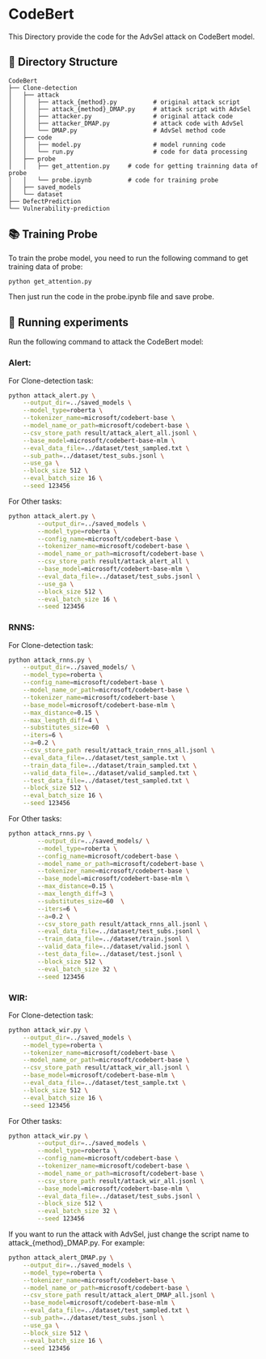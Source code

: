 # CodeBert
This Directory provide the code for the AdvSel attack on CodeBert model.

## 📁 Directory Structure
    CodeBert
    ├── Clone-detection                 
    │   ├── attack
    │   │   ├── attack_{method}.py          # original attack script
    │   │   ├── attack_{method}_DMAP.py     # attack script with AdvSel
    │   │   ├── attacker.py                 # original attack code
    │   │   ├── attacker_DMAP.py            # attack code with AdvSel
    │   │   └── DMAP.py                     # AdvSel method code
    │   ├── code
    │   │   ├── model.py                    # model running code
    │   │   └── run.py                      # code for data processing
    │   ├── probe
    │   │   ├── get_attention.py     # code for getting trainning data of probe
    │   │   └── probe.ipynb          # code for training probe
    │   ├── saved_models
    │   └── dataset         
    ├── DefectPrediction
    └── Vulnerability-prediction

## 📚 Training Probe

To train the probe model, you need to run the following command to get training data of probe:

```bash
python get_attention.py
```

Then just run the code in the probe.ipynb file and save probe.

## 🚀 Running experiments

Run the following command to attack the CodeBert model:

### Alert:
For Clone-detection task:
```bash
python attack_alert.py \
    --output_dir=../saved_models \
    --model_type=roberta \
    --tokenizer_name=microsoft/codebert-base \
    --model_name_or_path=microsoft/codebert-base \
    --csv_store_path result/attack_alert_all.jsonl \
    --base_model=microsoft/codebert-base-mlm \
    --eval_data_file=../dataset/test_sampled.txt \
    --sub_path=../dataset/test_subs.jsonl \
    --use_ga \
    --block_size 512 \
    --eval_batch_size 16 \
    --seed 123456
```
For Other tasks:
```bash
python attack_alert.py \
        --output_dir=../saved_models \
        --model_type=roberta \
        --config_name=microsoft/codebert-base \
        --tokenizer_name=microsoft/codebert-base \
        --model_name_or_path=microsoft/codebert-base \
        --csv_store_path result/attack_alert_all \
        --base_model=microsoft/codebert-base-mlm \
        --eval_data_file=../dataset/test_subs.jsonl \
        --use_ga \
        --block_size 512 \
        --eval_batch_size 16 \
        --seed 123456
```

### RNNS:
For Clone-detection task:
```bash
python attack_rnns.py \
    --output_dir=../saved_models/ \
    --model_type=roberta \
    --config_name=microsoft/codebert-base \
    --model_name_or_path=microsoft/codebert-base \
    --tokenizer_name=microsoft/codebert-base \
    --base_model=microsoft/codebert-base-mlm \
    --max_distance=0.15 \
    --max_length_diff=4 \
    --substitutes_size=60  \
    --iters=6 \
    --a=0.2 \
    --csv_store_path result/attack_train_rnns_all.jsonl \
    --eval_data_file=../dataset/test_sample.txt \
    --train_data_file=../dataset/train_sampled.txt \
    --valid_data_file=../dataset/valid_sampled.txt \
    --test_data_file=../dataset/test_sampled.txt \
    --block_size 512 \
    --eval_batch_size 16 \
    --seed 123456
```
For Other tasks:
```bash
python attack_rnns.py \
        --output_dir=../saved_models/ \
        --model_type=roberta \
        --config_name=microsoft/codebert-base \
        --model_name_or_path=microsoft/codebert-base \
        --tokenizer_name=microsoft/codebert-base \
        --base_model=microsoft/codebert-base-mlm \
        --max_distance=0.15 \
        --max_length_diff=3 \
        --substitutes_size=60  \
        --iters=6 \
        --a=0.2 \
        --csv_store_path result/attack_rnns_all.jsonl \
        --eval_data_file=../dataset/test_subs.jsonl \
        --train_data_file=../dataset/train.jsonl \
        --valid_data_file=../dataset/valid.jsonl \
        --test_data_file=../dataset/test.jsonl \
        --block_size 512 \
        --eval_batch_size 32 \
        --seed 123456
```

### WIR:
For Clone-detection task:
```bash
python attack_wir.py \
    --output_dir=../saved_models \
    --model_type=roberta \
    --tokenizer_name=microsoft/codebert-base \
    --model_name_or_path=microsoft/codebert-base \
    --csv_store_path result/attack_wir_all.jsonl \
    --base_model=microsoft/codebert-base-mlm \
    --eval_data_file=../dataset/test_sample.txt \
    --block_size 512 \
    --eval_batch_size 16 \
    --seed 123456
```
For Other tasks:
```bash
python attack_wir.py \
        --output_dir=../saved_models \
        --model_type=roberta \
        --config_name=microsoft/codebert-base \
        --tokenizer_name=microsoft/codebert-base \
        --model_name_or_path=microsoft/codebert-base \
        --csv_store_path result/attack_wir_all.jsonl \
        --base_model=microsoft/codebert-base-mlm \
        --eval_data_file=../dataset/test_subs.jsonl \
        --block_size 512 \
        --eval_batch_size 32 \
        --seed 123456
```

If you want to run the attack with AdvSel, just change the script name to attack_{method}_DMAP.py. For example:

```bash
python attack_alert_DMAP.py \
    --output_dir=../saved_models \
    --model_type=roberta \
    --tokenizer_name=microsoft/codebert-base \
    --model_name_or_path=microsoft/codebert-base \
    --csv_store_path result/attack_alert_DMAP_all.jsonl \
    --base_model=microsoft/codebert-base-mlm \
    --eval_data_file=../dataset/test_sampled.txt \
    --sub_path=../dataset/test_subs.jsonl \
    --use_ga \
    --block_size 512 \
    --eval_batch_size 16 \
    --seed 123456
```